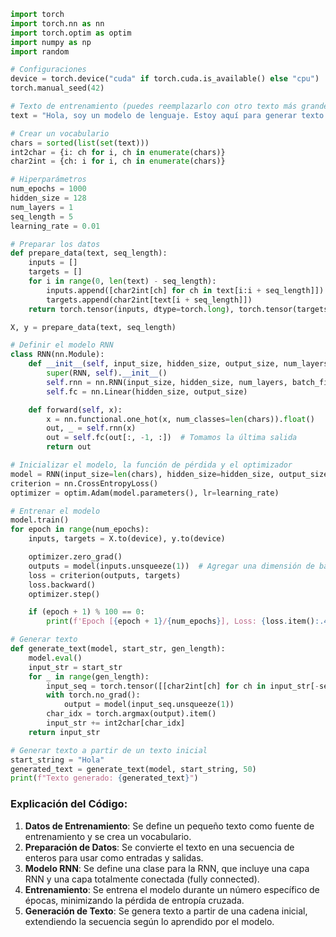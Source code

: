```python
import torch
import torch.nn as nn
import torch.optim as optim
import numpy as np
import random

# Configuraciones
device = torch.device("cuda" if torch.cuda.is_available() else "cpu")
torch.manual_seed(42)

# Texto de entrenamiento (puedes reemplazarlo con otro texto más grande)
text = "Hola, soy un modelo de lenguaje. Estoy aquí para generar texto. Espero que te guste mi escritura. ¡Vamos a comenzar!"

# Crear un vocabulario
chars = sorted(list(set(text)))
int2char = {i: ch for i, ch in enumerate(chars)}
char2int = {ch: i for i, ch in enumerate(chars)}

# Hiperparámetros
num_epochs = 1000
hidden_size = 128
num_layers = 1
seq_length = 5
learning_rate = 0.01

# Preparar los datos
def prepare_data(text, seq_length):
    inputs = []
    targets = []
    for i in range(0, len(text) - seq_length):
        inputs.append([char2int[ch] for ch in text[i:i + seq_length]])
        targets.append(char2int[text[i + seq_length]])
    return torch.tensor(inputs, dtype=torch.long), torch.tensor(targets, dtype=torch.long)

X, y = prepare_data(text, seq_length)

# Definir el modelo RNN
class RNN(nn.Module):
    def __init__(self, input_size, hidden_size, output_size, num_layers):
        super(RNN, self).__init__()
        self.rnn = nn.RNN(input_size, hidden_size, num_layers, batch_first=True)
        self.fc = nn.Linear(hidden_size, output_size)

    def forward(self, x):
        x = nn.functional.one_hot(x, num_classes=len(chars)).float()
        out, _ = self.rnn(x)
        out = self.fc(out[:, -1, :])  # Tomamos la última salida
        return out

# Inicializar el modelo, la función de pérdida y el optimizador
model = RNN(input_size=len(chars), hidden_size=hidden_size, output_size=len(chars), num_layers=num_layers).to(device)
criterion = nn.CrossEntropyLoss()
optimizer = optim.Adam(model.parameters(), lr=learning_rate)

# Entrenar el modelo
model.train()
for epoch in range(num_epochs):
    inputs, targets = X.to(device), y.to(device)

    optimizer.zero_grad()
    outputs = model(inputs.unsqueeze(1))  # Agregar una dimensión de batch
    loss = criterion(outputs, targets)
    loss.backward()
    optimizer.step()

    if (epoch + 1) % 100 == 0:
        print(f'Epoch [{epoch + 1}/{num_epochs}], Loss: {loss.item():.4f}')

# Generar texto
def generate_text(model, start_str, gen_length):
    model.eval()
    input_str = start_str
    for _ in range(gen_length):
        input_seq = torch.tensor([[char2int[ch] for ch in input_str[-seq_length:]]]).to(device)
        with torch.no_grad():
            output = model(input_seq.unsqueeze(1))
        char_idx = torch.argmax(output).item()
        input_str += int2char[char_idx]
    return input_str

# Generar texto a partir de un texto inicial
start_string = "Hola"
generated_text = generate_text(model, start_string, 50)
print(f"Texto generado: {generated_text}")
```

### Explicación del Código:

1. **Datos de Entrenamiento**: Se define un pequeño texto como fuente de entrenamiento y se crea un vocabulario.
2. **Preparación de Datos**: Se convierte el texto en una secuencia de enteros para usar como entradas y salidas.
3. **Modelo RNN**: Se define una clase para la RNN, que incluye una capa RNN y una capa totalmente conectada (fully connected).
4. **Entrenamiento**: Se entrena el modelo durante un número específico de épocas, minimizando la pérdida de entropía cruzada.
5. **Generación de Texto**: Se genera texto a partir de una cadena inicial, extendiendo la secuencia según lo aprendido por el modelo.